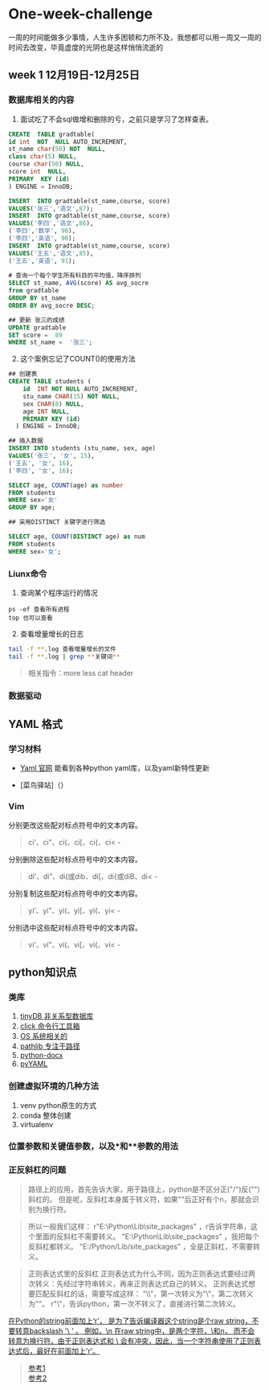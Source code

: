 # One-week-challenge

一周的时间能做多少事情，人生许多困顿和力所不及，我想都可以用一周又一周的时间去改变，毕竟虚度的光阴也是这样悄悄流逝的

## week 1  12月19日-12月25日

### 数据库相关的内容

1. 面试吃了不会sql做增和删除的亏，之前只是学习了怎样查表。

```sql
CREATE  TABLE gradtable(
id int  NOT  NULL AUTO_INCREMENT,
st_name char(50) NOT  NULL,
class char(5) NULL,
course char(50) NULL,
score int  NULL,
PRIMARY  KEY (id)
) ENGINE = InnoDB;

INSERT  INTO gradtable(st_name,course, score)
VALUES('张三','语文',87);
INSERT  INTO gradtable(st_name,course, score)
VALUES('李四','语文',86),
('李四','数学', 98),
('李四','英语', 90);
INSERT  INTO gradtable(st_name,course, score)
VALUES('王五','语文',85),
('王五','英语', 91);
  
# 查询一个每个学生所有科目的平均值，降序排列
SELECT st_name, AVG(score) AS avg_socre
from gradtable
GROUP BY st_name
ORDER BY avg_socre DESC;

## 更新 张三的成绩
UPDATE gradtable
SET score =  89
WHERE st_name =  '张三';
```

2. 这个案例忘记了COUNT()的使用方法

```sql
## 创建表
CREATE TABLE students (
    id  INT NOT NULL AUTO_INCREMENT,
    stu_name CHAR(15) NOT NULL,
    sex CHAR(8) NULL,
    age INT NULL,
    PRIMARY KEY (id)
  ) ENGINE = InnoDB;

## 插入数据
INSERT INTO students (stu_name, sex, age)
VaLUES('张三', '女', 15),
('王五', '女', 16),
('李四', '女', 16);

SELECT age, COUNT(age) as number
FROM students
WHERE sex='女'
GROUP BY age;

## 采用DISTINCT 关键字进行筛选

SELECT age, COUNT(DISTINCT age) as num
FROM students
WHERE sex='女';
```

### Liunx命令

1. 查询某个程序运行的情况

```shell
ps -ef 查看所有进程
top 也可以查看 
```

2. 查看增量增长的日志

```bash
tail -f **.log 查看增量增长的文件
tail -f **.log | grep **关键词**
```

> 相关指令：more less cat header

### 数据驱动

## YAML 格式

### 学习材料

* [Yaml 官网](https://yaml.org/)
    能看到各种python yaml库，以及yaml新特性更新

* [菜鸟驿站]（）

### Vim

分别更改这些配对标点符号中的文本内容。
> ci’、ci”、ci(、ci[、ci{、ci< -

分别删除这些配对标点符号中的文本内容。
> di’、di”、di(或dib、di[、di{或diB、di< -

分别复制这些配对标点符号中的文本内容。
> yi’、yi”、yi(、yi[、yi{、yi< -

分别选中这些配对标点符号中的文本内容。
> vi’、vi”、vi(、vi[、vi{、vi< -

## python知识点

### 类库

1. [tinyDB  非关系型数据库](https://tinydb.readthedocs.io/en/latest/getting-started.html)
2. [click   命令行工具箱](https://click-docs-zh-cn.readthedocs.io/zh/latest/#)
3. [OS      系统相关的](https://www.geeksforgeeks.org/python-os-path-expanduser-method/)
4. [pathlib 专注于路径](https://docs.python.org/zh-cn/3.10/library/pathlib.html)
5. [python-docx](https://juejin.cn/post/7035867058642354207)
6. [pyYAML](https://pyyaml.org/wiki/PyYAMLDocumentation)


### 创建虚拟环境的几种方法

1. venv python原生的方式
2. conda 整体创建
3. virtualenv

### 位置参数和关键值参数，以及*和**参数的用法




### 正反斜杠的问题

> 路径上的应用，首先告诉大家，用于路径上，python是不区分正("/")反("\")斜杠的。
但是呢，反斜杠本身属于转义符，如果"\"后正好有个n，那就会识别为换行符。

> 所以一般我们这样：
r"E:\Python\Lib\site_packages" ，r告诉字符串，这个里面的反斜杠不需要转义。
"E:\\Python\\Lib\\site_packages" ，我把每个反斜杠都转义。
"E:/Python/Lib/site_packages" ，全是正斜杠，不需要转义。

>正则表达式里的反斜杠
正则表达式为什么不同，因为正则表达式要经过两次转义：先经过字符串转义，再来正则表达式自己的转义。
正则表达式想要匹配反斜杠的话，需要写成这样：
"\\\\"，第一次转义为"\\"，第二次转义为"\"。
r"\\"，告诉python，第一次不转义了，直接进行第二次转义。

[在Python的string前面加上‘r’， 是为了告诉编译器这个string是个raw string，不要转意backslash '\ ' 。 例如，\n 在raw string中，是两个字符，\和n， 而不会转意为换行符。由于正则表达式和 \ 会有冲突，因此，当一个字符串使用了正则表达式后，最好在前面加上'r'。](https://blog.csdn.net/orzlzro/article/details/6645909)
> [参考1](https://blog.csdn.net/qq_38161040/article/details/88387537)  
> [参考2](https://www.polarxiong.com/archives/Python-os-path-join-%E4%BA%A7%E7%94%9F%E7%9A%84%E6%96%9C%E6%9D%A0%E5%9C%A8Windows%E5%92%8CLinux%E4%B8%8B%E7%9A%84%E4%B8%8D%E5%90%8C%E8%A1%A8%E7%8E%B0%E5%92%8C%E8%A7%A3%E5%86%B3%E6%96%B9%E6%B3%95.html)  
